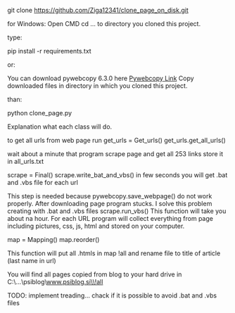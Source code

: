 
git clone https://github.com/Ziga12341/clone_page_on_disk.git

for Windows:
Open CMD
cd ... to directory you cloned this project.

type: 

pip install -r requirements.txt

or:

You can download pywebcopy 6.3.0 here [Pywebcopy Link](https://github.com/rajatomar788/pywebcopy/)
Copy downloaded files in directory in which you cloned this project.

than:

python clone_page.py

Explanation what each class will do.

to get all urls from web page run 
get_urls = Get_urls()
get_urls.get_all_urls()

wait about a minute that program scrape page and get all 253 links store it in all_urls.txt

scrape = Final()
scrape.write_bat_and_vbs()
in few seconds you will get .bat and .vbs file for each url

This step is needed because pywebcopy.save_webpage() do not work properly. After downloading page program stucks. I solve this problem creating with .bat and .vbs files
scrape.run_vbs()
This function will take you about na hour.
For each URL program will collect everything from page including pictures, css, js, html and stored on your computer.

map = Mapping()
map.reorder()

This function will put all .htmls in map !all and rename file to title of article (last name in url)


You will find all pages copied from blog to your hard drive in C:\\...\\psiblog\\www.psiblog.si\\!all



TODO:
implement treading... chack if it is possible to avoid .bat and .vbs files
